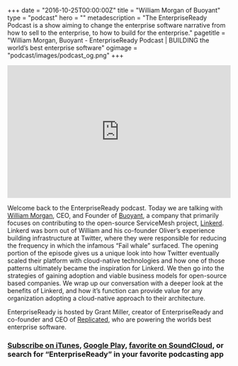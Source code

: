 +++
date = "2016-10-25T00:00:00Z"
title = "William Morgan of Buoyant"
type = "podcast"
hero = ""
metadescription = "The EnterpriseReady Podcast is a show aiming to change the enterprise software narrative from how to sell to the enterprise, to how to build for the enterprise."
pagetitle = "William Morgan, Buoyant - EnterpriseReady Podcast | BUILDING the world’s best enterprise software"
ogimage = "podcast/images/podcast_og.png"
+++

<iframe width="100%" height="300" scrolling="no" frameborder="no" allow="autoplay" src="https://w.soundcloud.com/player/?url=https%3A//api.soundcloud.com/tracks/662061128&color=%23ee5042&auto_play=false&hide_related=false&show_comments=true&show_user=true&show_reposts=false&show_teaser=true&visual=true"></iframe>

Welcome back to the EnterpriseReady podcast. Today we are talking with [William Morgan](https://www.linkedin.com/in/wmorgan/), CEO, and Founder of [Buoyant](http://buoyant.io/), a company that primarily focuses on contributing to the open-source ServiceMesh project, [Linkerd](https://Linkerd.io/). Linkerd was born out of William and his co-founder Oliver’s experience building infrastructure at Twitter, where they were responsible for reducing the frequency in which the infamous “Fail whale” surfaced. The opening portion of the episode gives us a unique look into how Twitter eventually scaled their platform with cloud-native technologies and how one of those patterns ultimately became the inspiration for Linkerd. We then go into the strategies of gaining adoption and viable business models for open-source based companies. We wrap up our conversation with a deeper look at the benefits of Linkerd, and how it’s function can provide value for any organization adopting a cloud-native approach to their architecture.

EnterpriseReady is hosted by Grant Miller, creator of EnterpriseReady and co-founder and CEO of [Replicated](https://www.replicated.com), who are powering the worlds best enterprise software.

### [Subscribe on iTunes](https://podcasts.apple.com/us/podcast/enterpriseready/id1437951282), [Google Play](https://play.google.com/music/listen?u=0#/ps/Iq3uifjva44tdvm2orhu4apvjtu), [favorite on SoundCloud](https://soundcloud.com/heavybit/sets/enterpriseready), or search for “EnterpriseReady” in your favorite podcasting app
